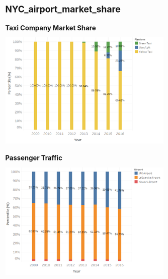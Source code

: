 # NYC_airport_market_share

## Taxi Company Market Share
<img src= https://github.com/wangruinju/NYC_airport_market_share/blob/master/images/Tableau1.png width="700">

## Passenger Traffic
<img src = https://github.com/wangruinju/NYC_airport_market_share/blob/master/images/Tableau2.png width="700">
